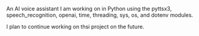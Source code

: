 An AI voice assistant I am working on in Python using the pyttsx3, speech_recognition, openai, time, threading, sys, os, and dotenv modules.

I plan to continue working on thsi project on the future.